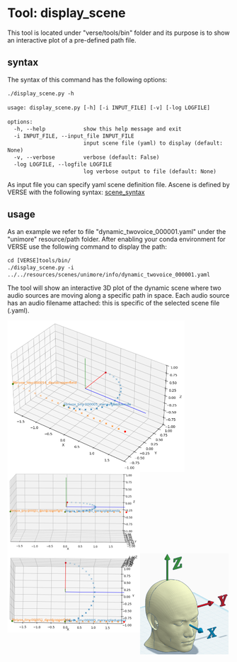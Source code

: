 # Tool: display_scene

This tool is located under "verse/tools/bin" folder and its purpose is to show an interactive plot of a pre-defined path file.

## syntax
The syntax of this command has the following options:

```
./display_scene.py -h

usage: display_scene.py [-h] [-i INPUT_FILE] [-v] [-log LOGFILE]

options:
  -h, --help            show this help message and exit
  -i INPUT_FILE, --input_file INPUT_FILE
                        input scene file (yaml) to display (default: None)
  -v, --verbose         verbose (default: False)
  -log LOGFILE, --logfile LOGFILE
                        log verbose output to file (default: None)
```
As input file you can specify yaml scene definition file.
Ascene is defined by VERSE with the following syntax: [scene_syntax](docs/scene_syntax_howto.md)

## usage
As an example we refer to file "dynamic_twovoice_000001.yaml" under the "unimore" resource/path folder.
After enabling your conda environment for VERSE use the following command to display the path:

```
cd [VERSE]tools/bin/
./display_scene.py -i ../../resources/scenes/unimore/info/dynamic_twovoice_000001.yaml
```

The tool will show an interactive 3D plot of the dynamic scene where two audio sources are moving along a specific path in space. Each audio source has an audio filename attached: this is specific of the selected scene file (.yaml).

<img src="/docs/pics/dyn_path_001_45.png" align="left" width="400px" />
<img src="/docs/pics/dyn_path_001_side.png" align="left" width="300px" />
<img src="/docs/pics/dyn_path_001_top.png" align="left" width="300px" />
<img src="/docs/pics/OpenAural.png" align="left" width="200px"/>
<br clear="left"/>
